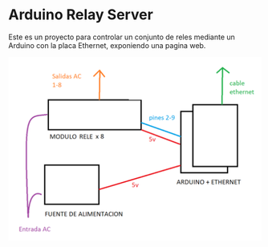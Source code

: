 # Arduino Relay Server

Este es un proyecto para controlar un conjunto de reles mediante un Arduino con la placa Ethernet, exponiendo una pagina web.

![Alt text](docs/dibujo.png "a title")

